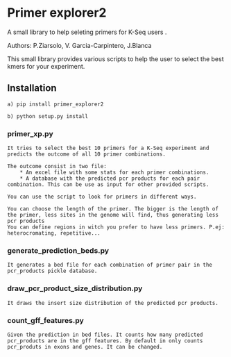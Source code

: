 # Primer explorer2

A small library to help seleting primers for K-Seq users .

Authors: P.Ziarsolo, V. Garcia-Carpintero, J.Blanca

This small library provides various scripts to help the user to select the best kmers for your experiment.


## Installation
    
    a) pip install primer_explorer2

    b) python setup.py install


### primer_xp.py
    
    It tries to select the best 10 primers for a K-Seq experiment and predicts the outcome of all 10 primer combinations.
    
    The outcome consist in two file:
        * An excel file with some stats for each primer combinations.
        * A database with the predicted pcr products for each pair combination. This can be use as input for other provided scripts.
               
    You can use the script to look for primers in different ways. 

    You can choose the length of the primer. The bigger is the length of the primer, less sites in the genome will find, thus generating less pcr products
    You can define regions in witch you prefer to have less primers. P.ej: heterocromating, repetitive...

### generate_prediction_beds.py        

    It generates a bed file for each combination of primer pair in the pcr_products pickle database. 

### draw_pcr_product_size_distribution.py

    It draws the insert size distribution of the predicted pcr products.
    
### count_gff_features.py

    Given the prediction in bed files. It counts how many predicted pcr_products are in the gff features. By default in only counts pcr_produts in exons and genes. It can be changed.
